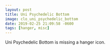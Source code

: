 ```yaml
---
layout: post
title: Uni Psychedelic Bottom
image: clo_uni_psychedelic_bottom
date: 2019-02-25 21:09:58 -0600
tags: [hanger, misc]
---
```


Uni Psychedelic Bottom is missing a hanger icon.
